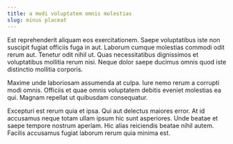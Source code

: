 ```yaml
---
title: a modi voluptatem omnis molestias
slug: minus placeat
---
```


Est reprehenderit aliquam eos exercitationem. Saepe voluptatibus iste non suscipit fugiat officiis fuga in aut. Laborum cumque molestias commodi odit rerum aut. Tenetur odit nihil ut. Quas necessitatibus dignissimos et voluptatibus mollitia rerum nisi. Neque dolor saepe ducimus omnis quod iste distinctio mollitia corporis.

Maxime unde laboriosam assumenda at culpa. Iure nemo rerum a corrupti modi omnis. Officiis et quae omnis voluptatem debitis eveniet molestias ea qui. Magnam repellat ut quibusdam consequatur.

Excepturi est rerum quia et ipsa. Qui aut delectus maiores error. At id accusamus neque totam ullam ipsum hic sunt asperiores. Unde beatae et saepe tempore nostrum aperiam. Hic alias reiciendis beatae nihil autem. Facilis accusamus fugiat laborum rerum quia minima est.
